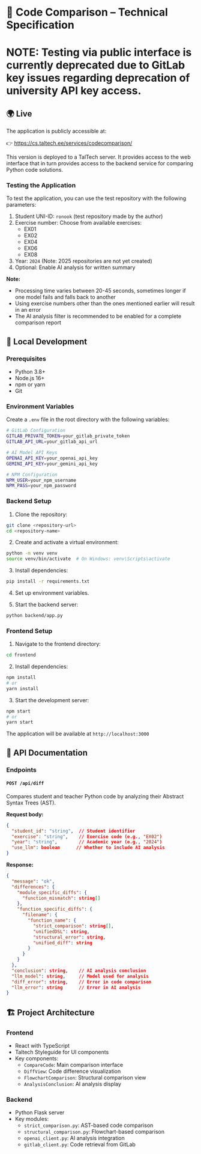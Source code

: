 # 🔧 Code Comparison – Technical Specification

# NOTE: Testing via public interface is currently deprecated due to GitLab key issues regarding deprecation of university API key access.

## 🌍 Live

The application is publicly accessible at:

👉 https://cs.taltech.ee/services/codecomparison/

This version is deployed to a TalTech server. It provides access to the web interface that in turn provides access to the backend service for comparing Python code solutions.

### Testing the Application

To test the application, you can use the test repository with the following parameters:

1. Student UNI-ID: `ronook` (test repository made by the author)
2. Exercise number: Choose from available exercises:
   - EX01
   - EX02
   - EX04
   - EX06
   - EX08
3. Year: `2024` (Note: 2025 repositories are not yet created)
4. Optional: Enable AI analysis for written summary

**Note:**

- Processing time varies between 20-45 seconds, sometimes longer if one model fails and falls back to another
- Using exercise numbers other than the ones mentioned earlier will result in an error
- The AI analysis filter is recommended to be enabled for a complete comparison report

## 🚀 Local Development

### Prerequisites

- Python 3.8+
- Node.js 16+
- npm or yarn
- Git

### Environment Variables

Create a `.env` file in the root directory with the following variables:

```bash
# GitLab Configuration
GITLAB_PRIVATE_TOKEN=your_gitlab_private_token
GITLAB_API_URL=your_gitlab_api_url

# AI Model API Keys
OPENAI_API_KEY=your_openai_api_key
GEMINI_API_KEY=your_gemini_api_key

# NPM Configuration
NPM_USER=your_npm_username
NPM_PASS=your_npm_password
```

### Backend Setup

1. Clone the repository:

```bash
git clone <repository-url>
cd <repository-name>
```

2. Create and activate a virtual environment:

```bash
python -m venv venv
source venv/bin/activate  # On Windows: venv\Scripts\activate
```

3. Install dependencies:

```bash
pip install -r requirements.txt
```

4. Set up environment variables.

5. Start the backend server:

```bash
python backend/app.py
```

### Frontend Setup

1. Navigate to the frontend directory:

```bash
cd frontend
```

2. Install dependencies:

```bash
npm install
# or
yarn install
```

3. Start the development server:

```bash
npm start
# or
yarn start
```

The application will be available at `http://localhost:3000`

## 🔌 API Documentation

### Endpoints

#### `POST /api/diff`

Compares student and teacher Python code by analyzing their Abstract Syntax Trees (AST).

**Request body:**

```json
{
  "student_id": "string",  // Student identifier
  "exercise": "string",    // Exercise code (e.g., "EX02")
  "year": "string",        // Academic year (e.g., "2024")
  "use_llm": boolean      // Whether to include AI analysis
}
```

**Response:**

```json
{
  "message": "ok",
  "differences": {
    "module_specific_diffs": {
      "function_mismatch": string[]
    },
    "function_specific_diffs": {
      "filename": {
        "function_name": {
          "strict_comparison": string[],
          "unifiedDSL": string,
          "structural_error": string,
          "unified_diff": string
        }
      }
    }
  },
  "conclusion": string,    // AI analysis conclusion
  "llm_model": string,     // Model used for analysis
  "diff_error": string,    // Error in code comparison
  "llm_error": string      // Error in AI analysis
}
```

## 🏗️ Project Architecture

### Frontend

- React with TypeScript
- Taltech Styleguide for UI components
- Key components:
  - `CompareCode`: Main comparison interface
  - `DiffView`: Code difference visualization
  - `FlowchartComparison`: Structural comparison view
  - `AnalysisConclusion`: AI analysis display

### Backend

- Python Flask server
- Key modules:
  - `strict_comparison.py`: AST-based code comparison
  - `structural_comparison.py`: Flowchart-based comparison
  - `openai_client.py`: AI analysis integration
  - `gitlab_client.py`: Code retrieval from GitLab
